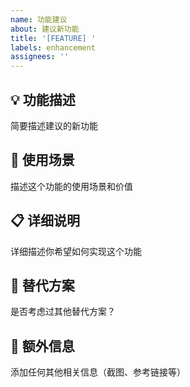 ```yaml
---
name: 功能建议
about: 建议新功能
title: '[FEATURE] '
labels: enhancement
assignees: ''
---
```


## 💡 功能描述

简要描述建议的新功能

## 🎯 使用场景

描述这个功能的使用场景和价值

## 📋 详细说明

详细描述你希望如何实现这个功能

## 🔄 替代方案

是否考虑过其他替代方案？

## 📎 额外信息

添加任何其他相关信息（截图、参考链接等）

